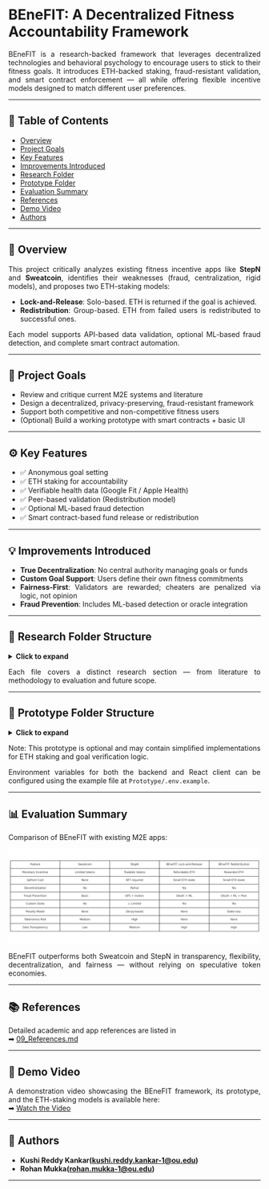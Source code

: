 # BEneFIT: A Decentralized Fitness Accountability Framework
<div align="justify">
BEneFIT is a research-backed framework that leverages decentralized technologies and behavioral psychology to encourage users to stick to their fitness goals. It introduces ETH-backed staking, fraud-resistant validation, and smart contract enforcement — all while offering flexible incentive models designed to match different user preferences.

---

## 📄 Table of Contents

- [Overview](#-overview)
- [Project Goals](#-project-goals)
- [Key Features](#-key-features)
- [Improvements Introduced](#-improvements-introduced)
- [Research Folder](#-research-folder-structure)
- [Prototype Folder](#-prototype-folder-structure)
- [Evaluation Summary](#-evaluation-summary)
- [References](#-references)
- [Demo Video](#-demo-video)
- [Authors](#-authors)

---

## 🧠 Overview

This project critically analyzes existing fitness incentive apps like **StepN** and **Sweatcoin**, identifies their weaknesses (fraud, centralization, rigid models), and proposes two ETH-staking models:

- **Lock-and-Release**: Solo-based. ETH is returned if the goal is achieved.
- **Redistribution**: Group-based. ETH from failed users is redistributed to successful ones.

Each model supports API-based data validation, optional ML-based fraud detection, and complete smart contract automation.

---

## 🎯 Project Goals

- Review and critique current M2E systems and literature  
- Design a decentralized, privacy-preserving, fraud-resistant framework  
- Support both competitive and non-competitive fitness users  
- (Optional) Build a working prototype with smart contracts + basic UI  

---

## ⚙️ Key Features

- ✅ Anonymous goal setting  
- ✅ ETH staking for accountability  
- ✅ Verifiable health data (Google Fit / Apple Health)  
- ✅ Peer-based validation (Redistribution model)  
- ✅ Optional ML-based fraud detection  
- ✅ Smart contract-based fund release or redistribution  

---

## 💡 Improvements Introduced

- **True Decentralization**: No central authority managing goals or funds  
- **Custom Goal Support**: Users define their own fitness commitments  
- **Fairness-First**: Validators are rewarded; cheaters are penalized via logic, not opinion  
- **Fraud Prevention**: Includes ML-based detection or oracle integration  

---

## 📁 Research Folder Structure

<details>
<summary><strong>Click to expand</strong></summary>

```text
research/
├── 01_Introduction.md
├── 02_objective.md
├── 03_related_work.md
├── 04_Methodology_LockAndRelease.md
├── 05_Methodology_Redistribution.md
├── 06_Evaluation_Comparison.md
├── 07_Conclusion.md
├── 08_References.md
└── Images/
    ├── comparision.png
    ├── Architecture.png
    ├── Architecture_LockAndRelease.png
    ├── workflow.png
    ├── workflow_LockAndRelease.png
    ├── smart_contract.png
    └── smart_contract_LockAndRelease.png
```

</details>

Each file covers a distinct research section — from literature to methodology to evaluation and future scope.

---

## 🧪 Prototype Folder Structure

<details>
<summary><strong>Click to expand</strong></summary>

```text
BEneFIT/
└── Prototype/                            # Main project directory
    ├── client/                          # Frontend React application
    │   ├── public/                      # Static files (HTML, icons, etc.)
    │   └── src/
    │       ├── abi/                    # ABI definitions for smart contract interaction
    │       ├── components/            # Core React components for the dApp
    │       │   ├── BenefitStakeForm.js     # Form for staking ETH toward fitness goal
    │       │   ├── ChoicePage.js           # UI page to choose between staking or validating
    │       │   └── ValidateGoalForm.js     # Form to validate fitness goals after completion
    │       ├── App.css                 # Global CSS styles
    │       ├── App.js                  # Root component
    │       └── index.js                # Entry point for React DOM rendering
    │   ├── package.json                # Frontend dependencies and scripts
    │   └── package-lock.json
    ├── contract_code/                  # Hardhat-based Ethereum smart contract workspace
    │   ├── artifacts/                  # Auto-generated contract build artifacts (ignored)
    │   ├── cache/                      # Hardhat cache (ignored)
    │   ├── contracts/                  # Solidity contracts
    │   │   ├── BenefitLockAndReleaseNoDeadline.sol   # Lock-and-release staking logic
    │   │   └── BenefitRedistributionZKP.sol          # Redistribution staking logic
    │   ├── ignition/                   # Hardhat Ignition scripts (deployment configs)
    │   ├── scripts/                    # Custom deployment or test scripts
    │   ├── .env                        # Hardhat environment configuration
    │   ├── hardhat.config.js           # Hardhat configuration file
    │   ├── package.json                # Smart contract dependencies and tasks
    │   └── README.md
    ├── server/                         # Node.js backend (e.g. for OAuth or Chainlink calls)
    │   ├── .env                        # Backend environment config (Google Fit, API keys)
    │   ├── index.js                    # Express server entry point
    │   ├── package.json
    │   └── README.md
    ├── .gitignore                      # Git ignored files list (node_modules, .env, etc.)
    └── README.md                       # About Prototype
```
</details>

Note: This prototype is optional and may contain simplified implementations for ETH staking and goal verification logic.

Environment variables for both the backend and React client can be configured
using the example file at `Prototype/.env.example`.

---

## 📊 Evaluation Summary

Comparison of BEneFIT with existing M2E apps:

![Comparison Chart](./research/Images/comparisionTable.png)

BEneFIT outperforms both Sweatcoin and StepN in transparency, flexibility, decentralization, and fairness — without relying on speculative token economies.

---

## 📚 References

Detailed academic and app references are listed in  
➡ [09_References.md](./research/09_References.md)

---

## 🎥 Demo Video

A demonstration video showcasing the BEneFIT framework, its prototype, and the ETH-staking models is available here:  
➡ [Watch the Video](https://drive.google.com/file/d/1Q9owTK-uGbansKn5WoXiDxKAsk3fv_6N/view?usp=sharing)

---

## 👥 Authors

- **Kushi Reddy Kankar(kushi.reddy.kankar-1@ou.edu)**
- **Rohan Mukka(rohan.mukka-1@ou.edu)**  

---